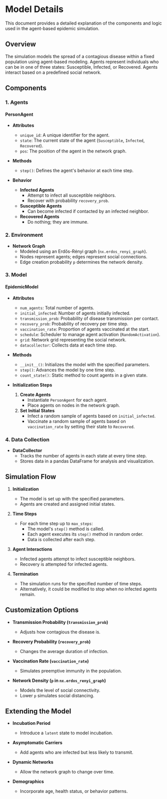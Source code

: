 # Model Details

This document provides a detailed explanation of the components and logic used in the agent-based epidemic simulation.

## Overview

The simulation models the spread of a contagious disease within a fixed population using agent-based modeling. Agents represent individuals who can be in one of three states: Susceptible, Infected, or Recovered. Agents interact based on a predefined social network.

## Components

### 1. Agents

#### PersonAgent

- **Attributes**
  - `unique_id`: A unique identifier for the agent.
  - `state`: The current state of the agent (`Susceptible`, `Infected`, `Recovered`).
  - `pos`: The position of the agent in the network graph.

- **Methods**
  - `step()`: Defines the agent's behavior at each time step.

- **Behavior**
  - **Infected Agents**
    - Attempt to infect all susceptible neighbors.
    - Recover with probability `recovery_prob`.
  - **Susceptible Agents**
    - Can become infected if contacted by an infected neighbor.
  - **Recovered Agents**
    - Do nothing; they are immune.

### 2. Environment

- **Network Graph**
  - Modeled using an Erdős-Rényi graph (`nx.erdos_renyi_graph`).
  - Nodes represent agents; edges represent social connections.
  - Edge creation probability `p` determines the network density.

### 3. Model

#### EpidemicModel

- **Attributes**
  - `num_agents`: Total number of agents.
  - `initial_infected`: Number of agents initially infected.
  - `transmission_prob`: Probability of disease transmission per contact.
  - `recovery_prob`: Probability of recovery per time step.
  - `vaccination_rate`: Proportion of agents vaccinated at the start.
  - `schedule`: Scheduler to manage agent activation (`RandomActivation`).
  - `grid`: Network grid representing the social network.
  - `datacollector`: Collects data at each time step.

- **Methods**
  - `__init__()`: Initializes the model with the specified parameters.
  - `step()`: Advances the model by one time step.
  - `count_state()`: Static method to count agents in a given state.

- **Initialization Steps**
  1. **Create Agents**
     - Instantiate `PersonAgent` for each agent.
     - Place agents on nodes in the network graph.
  2. **Set Initial States**
     - Infect a random sample of agents based on `initial_infected`.
     - Vaccinate a random sample of agents based on `vaccination_rate` by setting their state to `Recovered`.

### 4. Data Collection

- **DataCollector**
  - Tracks the number of agents in each state at every time step.
  - Stores data in a pandas DataFrame for analysis and visualization.

## Simulation Flow

1. **Initialization**
   - The model is set up with the specified parameters.
   - Agents are created and assigned initial states.

2. **Time Steps**
   - For each time step up to `max_steps`:
     - The model's `step()` method is called.
     - Each agent executes its `step()` method in random order.
     - Data is collected after each step.

3. **Agent Interactions**
   - Infected agents attempt to infect susceptible neighbors.
   - Recovery is attempted for infected agents.

4. **Termination**
   - The simulation runs for the specified number of time steps.
   - Alternatively, it could be modified to stop when no infected agents remain.

## Customization Options

- **Transmission Probability (`transmission_prob`)**
  - Adjusts how contagious the disease is.

- **Recovery Probability (`recovery_prob`)**
  - Changes the average duration of infection.

- **Vaccination Rate (`vaccination_rate`)**
  - Simulates preemptive immunity in the population.

- **Network Density (`p` in `nx.erdos_renyi_graph`)**
  - Models the level of social connectivity.
  - Lower `p` simulates social distancing.

## Extending the Model

- **Incubation Period**
  - Introduce a `latent` state to model incubation.

- **Asymptomatic Carriers**
  - Add agents who are infected but less likely to transmit.

- **Dynamic Networks**
  - Allow the network graph to change over time.

- **Demographics**
  - Incorporate age, health status, or behavior patterns.

